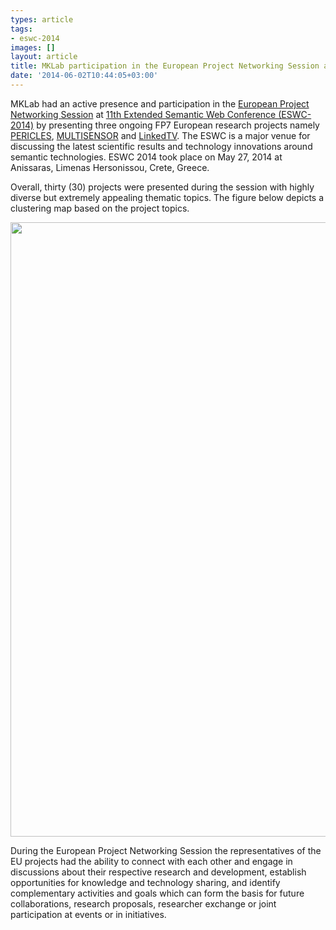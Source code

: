 ```yaml
---
types: article
tags:
- eswc-2014
images: []
layout: article
title: MKLab participation in the European Project Networking Session at ESWC 2014
date: '2014-06-02T10:44:05+03:00'
---
```

<p>MKLab had an active presence and participation in the <a href="http://2014.eswc-conferences.org/program/eu-projects">European Project Networking Session</a> at <a href="http://2014.eswc-conferences.org/">11th Extended Semantic Web Conference (ESWC-2014)</a> by presenting three ongoing FP7 European research projects namely <a href="http://www.pericles-project.eu/">PERICLES</a>, <a href="http://www.multisensorproject.eu/">MULTISENSOR</a> and <a href="http://www.linkedtv.eu/">LinkedTV</a>. The ESWC is a major venue for discussing the latest scientific results and technology innovations around semantic technologies. ESWC 2014 took place on May 27, 2014 at Anissaras, Limenas Hersonissou, Crete, Greece.</p>
<p><!--break--></p>
<p>Overall, thirty (30) projects were presented during the session with highly diverse but extremely appealing thematic topics. The figure below depicts a clustering map based on the project topics.</p>
<p style="text-align: center;"><img alt="" src="/files/ConnectionsMap_0.png" style="width: 1200px; height: 983px;"></p>
<p>During the European Project Networking Session the representatives of the EU projects had the ability to connect with each other and engage in discussions about their respective research and development, establish opportunities for knowledge and technology sharing, and identify complementary activities and goals which can form the basis for future collaborations, research proposals, researcher exchange or joint participation at events or in initiatives.</p>
